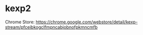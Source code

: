 # kexp2
Chrome Store: https://chrome.google.com/webstore/detail/kexp-stream/pfceibkogclfmpncabjobnofpkmncmfb
